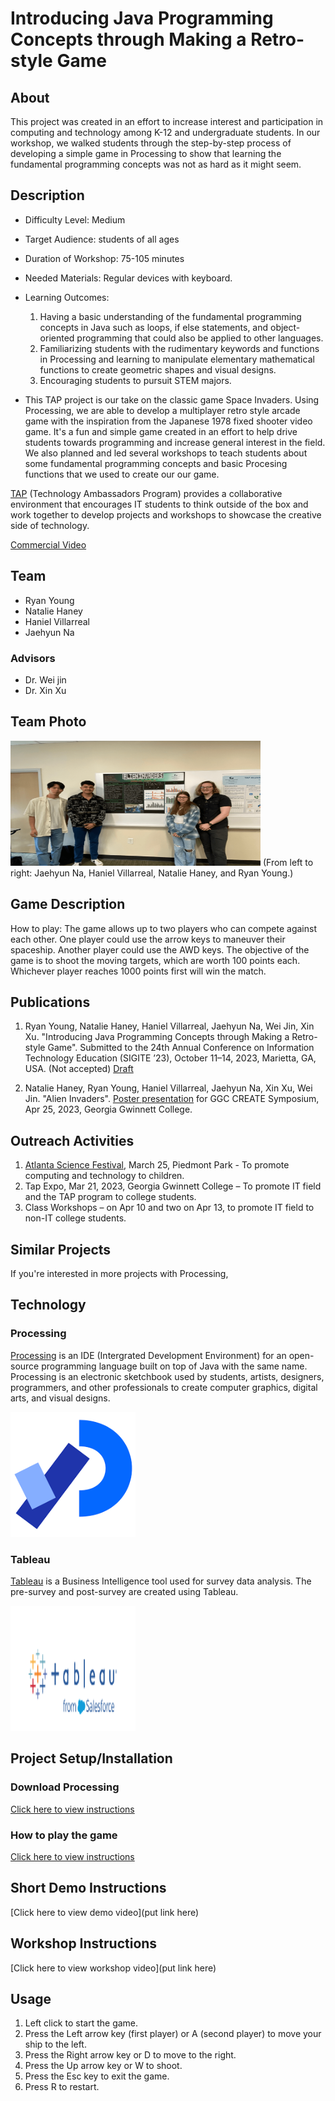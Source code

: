 # Introducing Java Programming Concepts through Making a Retro-style Game
## About 
This project was created in an effort to increase interest and participation in computing and technology among K-12 and undergraduate students. In our workshop, we walked students through the step-by-step process of developing a simple game in Processing to show that learning the fundamental programming concepts was not as hard as it might seem. 
## Description
* Difficulty Level: Medium 
* Target Audience: students of all ages 
* Duration of Workshop: 75-105 minutes 
* Needed Materials: Regular devices with keyboard. 
* Learning Outcomes: 
  1. Having a basic understanding of the fundamental programming concepts in Java such as loops, if else statements, and object-oriented programming that could also be applied to other languages. 
  2. Familiarizing students with the rudimentary keywords and functions in Processing and learning to manipulate elementary mathematical functions to create geometric shapes and visual designs. 
  3. Encouraging students to pursuit STEM majors.

* This TAP project is our take on the classic game Space Invaders. Using Processing, we are able to develop a multiplayer retro style arcade game with the inspiration from the Japanese 1978 fixed shooter video game. It's a fun and simple game created in an effort to help drive students towards programming and increase general interest in the field. We also planned and led several workshops to teach students about some fundamental programming concepts and basic Procesing functions that we used to create our our game. 

[TAP](https://ggc.edu/academics/school-of-science-and-technology/research-internships-service-learning/technology-ambassador-program) (Technology Ambassadors Program) provides a collaborative environment that encourages IT students to think outside of the box and work together to develop projects and workshops to showcase the creative side of technology. 

[Commercial Video](https://github.com/TAP-GGC/AlienInvader2/assets/157164928/61e43b1e-df6b-4675-b664-f80d1496142d)

## Team
* Ryan Young
* Natalie Haney
* Haniel Villarreal
* Jaehyun Na
  
### Advisors
* Dr. Wei jin
* Dr. Xin Xu

## Team Photo

<img src = "Media/Team Photo/STARS_Symposium.png" width="400" height="200">
(From left to right: Jaehyun Na, Haniel Villarreal, Natalie Haney, and Ryan Young.) <br>

## Game Description 
How to play: 
The game allows up to two players who can compete against each other. One player could use the arrow keys to maneuver their spaceship. Another player could use the AWD keys. The objective of the game is to shoot the moving targets, which are worth 100 points each. Whichever player reaches 1000 points first will win the match. 

## Publications 
1. Ryan Young, Natalie Haney, Haniel Villarreal, Jaehyun Na, Wei Jin, Xin Xu. "Introducing Java Programming Concepts through Making a Retro-style Game". Submitted to the 24th Annual Conference on Information Technology Education (SIGITE ’23), October 11–14, 2023, Marietta, GA, USA. (Not accepted)
[Draft](/Documents/publications/Introducing%20Java%20Programming%20Concepts%20through%20Making%20a%20Retro-style%20Game.pdf)

3. Natalie Haney, Ryan Young, Haniel Villarreal, Jaehyun Na, Xin Xu, Wei Jin. "Alien Invaders". [Poster presentation](Documents/publications/STARS_Poster.pdf) for GGC CREATE Symposium, Apr 25, 2023, Georgia Gwinnett College.

## Outreach Activities
1. [Atlanta Science Festival](https://atlantasciencefestival.org/), March 25, Piedmont Park - To promote computing and technology to children. 
2. Tap Expo, Mar 21, 2023, Georgia Gwinnett College – To promote IT field and the TAP program to college students.
3. Class Workshops – on Apr 10 and two on Apr 13, to promote IT field to non-IT college students.

## Similar Projects
If you're interested in more projects with Processing, 

## Technology

### Processing
[Processing](https://processing.org/) is an IDE (Intergrated Development Environment) for an open-source programming language built on top of Java with the same name. Processing is an electronic sketchbook used by students, artists, designers, programmers, and other professionals to create computer graphics, digital arts, and visual designs. 

<img src = "Media/Technology/Processing.png" width="200" height="200">

### Tableau 
[Tableau](https://www.tableau.com/trial/tableau-software?utm_campaign_id=2017049&utm_language=EN&utm_country=USCA&kw=tableau&adgroup=CTX-Brand-Priority-Core-E&adused=ETA&matchtype=e&placement=&d=7013y000000vYhH&cq_cmp=370186750&cq_net=s&cq_plac=&msclkid=26981524b0631c5b97b6717da3aecb8f&gclsrc=ds&gclsrc=ds) is a Business Intelligence tool used for survey data analysis. The pre-survey and post-survey are created using Tableau. 

<img src = "Media/Technology/tableau.png" width="200" height="200">

## Project Setup/Installation
### Download Processing
[Click here to view instructions](/Documents/tutorial/How%20to%20download%20Processing.md)
### How to play the game
[Click here to view instructions](/Documents/tutorial/How%20to%20play%20the%20game.md)


## Short Demo Instructions
[Click here to view demo video](put link here)

## Workshop Instructions 
[Click here to view workshop video](put link here)

## Usage
1. Left click to start the game. 
2. Press the Left arrow key (first player) or A (second player) to move your ship to the left.
3. Press the Right arrow key or D to move to the right.
4. Press the Up arrow key or W to shoot.
5. Press the Esc key to exit the game.
6. Press R to restart. 
